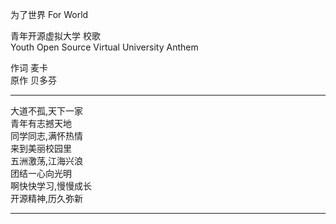 为了世界 
For World  

青年开源虚拟大学 校歌  
Youth Open Source Virtual University Anthem  

作词 麦卡   
原作 贝多芬

---


大道不孤,天下一家  
青年有志撼天地  
同学同志,满怀热情  
来到美丽校园里  
五洲激荡,江海兴浪  
团结一心向光明  
啊快快学习,慢慢成长  
开源精神,历久弥新  

---

